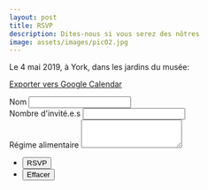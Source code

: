 ```yaml
---
layout: post
title: RSVP
description: Dites-nous si vous serez des nôtres
image: assets/images/pic02.jpg
---
```


Le 4 mai 2019, à York, dans les jardins du musée:

<a target="_blank" rel="noopener noreferrer" href="http://www.google.com/calendar/event?action=TEMPLATE&text=Mariage%20de%20Natacha%20et%20Andy&dates=20190504/20190505&location=The%20Hospitium%2C%20Museum%20Gardens%2C%20York%20YO30%207DR">Exporter vers Google Calendar</a>

<form action="https://formspree.io/{{ site.email }}" method="POST">
  <div class="field half first">
    <label for="name">Nom</label>
    <input type="text" name="name" id="name" />
  </div>
  <div class="field half">
    <label for="guest_numbers">Nombre d'invité.e.s</label>
    <input type="text" name="guest_numbers" id="guest_numbers" />
  </div>
  <div class="field">
    <label for="diet">Régime alimentaire</label>
    <textarea name="diet" id="message" rows="3"></textarea>
  </div>
  <ul class="actions">
    <li><input type="submit" value="RSVP" class="special" /></li>
    <li><input type="reset" value="Effacer" /></li>
  </ul>
</form>
